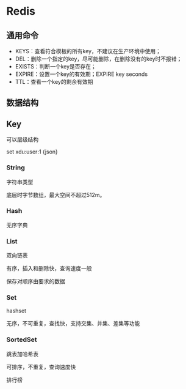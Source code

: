 # Redis

## 通用命令

- KEYS：查看符合模板的所有key，不建议在生产环境中使用；
- DEL：删除一个指定的key，尽可能删除，在删除没有的key时不报错；
- EXISTS：判断一个key是否存在；
- EXPIRE：设置一个key的有效期；EXPIRE key seconds
- TTL：查看一个key的剩余有效期

## 数据结构

## Key

可以层级结构

set xdu:user:1 {json}

### String

字符串类型

底层时字节数组，最大空间不超过512m。

### Hash

无序字典

### List

双向链表

有序，插入和删除快，查询速度一般

保存对顺序由要求的数据

### Set

hashset

无序，不可重复，查找快，支持交集、并集、差集等功能

### SortedSet

跳表加哈希表

可排序，不重复，查询速度快

排行榜